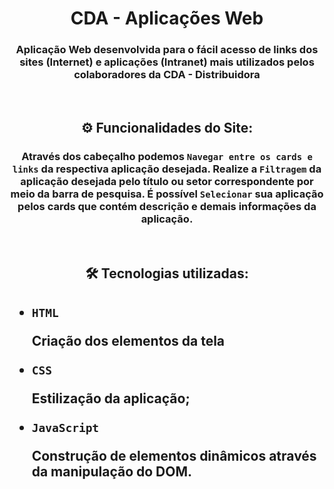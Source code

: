 <div align="center">
  
<h1> CDA - Aplicações Web </h1>
<h3> Aplicação Web desenvolvida para o fácil acesso de links dos sites (Internet) e aplicações (Intranet) mais utilizados pelos colaboradores da CDA - Distribuidora</h3>
<br>
<h2> ⚙️ Funcionalidades do Site:</h2>
<h3>Através dos cabeçalho podemos <code>Navegar entre os cards e links</code> da respectiva aplicação desejada. Realize a <code>Filtragem</code> da aplicação desejada pelo título ou setor correspondente por meio da barra de pesquisa. É possível <code>Selecionar</code> sua aplicação pelos cards que contém descrição e demais informações da aplicação.</h3>
</div>
<br>
<div>
<h2 align="center">🛠️ Tecnologias utilizadas:<h2>
<ul>
<li><code>HTML</code></li><p>Criação dos elementos da tela</p>
<li><code>CSS</code></li><p>Estilização da aplicação;</p>
<li><code>JavaScript</code></li><p>Construção de elementos dinâmicos através da manipulação do DOM.</p>
</ul>
  
</div>
